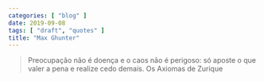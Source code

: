 ```yaml
---
categories: [ "blog" ]
date: 2019-09-08
tags: [ "draft", "quotes" ]
title: "Max Ghunter"
---
```

> Preocupação não é doença e o caos não é perigoso: só aposte o que valer a pena e realize cedo demais. Os Axiomas de Zurique
